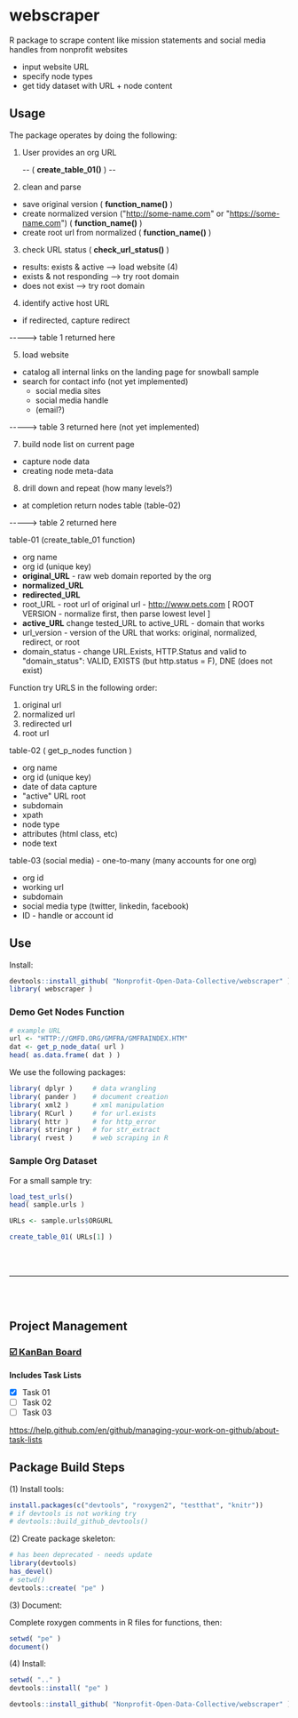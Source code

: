 # webscraper

R package to scrape content like mission statements and social media handles from nonprofit websites

* input website URL
* specify node types
* get tidy dataset with URL + node content 


## Usage

The package operates by doing the following:

1. User provides an org URL

   -- ( **create_table_01()** )  --

2. clean and parse  
  - save original version  ( **function_name()** )
  - create normalized version ("http://some-name.com" or "https://some-name.com")   ( **function_name()** )
  - create root url from normalized  ( **function_name()** )
3. check URL status  ( **check_url_status()** )
  - results: exists & active  --> load website (4)
  - exists & not responding  --> try root domain
  - does not exist  --> try root domain
4. identify active host URL 
  - if redirected, capture redirect 

----->  table 1 returned here 



5. load website 
  - catalog all internal links on the landing page for snowball sample
  - search for contact info (not yet implemented)
    - social media sites
    - social media handle
    - (email?)

----->  table 3 returned here  (not yet implemented)

7. build node list on current page
  - capture node data
  - creating node meta-data
8. drill down and repeat (how many levels?)
  - at completion return nodes table (table-02)
  
----->  table 2 returned here 




table-01 (create_table_01 function)
  - org name
  - org id (unique key)
  - **original_URL** - raw web domain reported by the org
  - **normalized_URL** 
  - **redirected_URL**
  - root_URL - root url of original url - http://www.pets.com  [ ROOT VERSION - normalize first, then parse lowest level ]
  - **active_URL** change tested_URL to active_URL - domain that works  
  - url_version - version of the URL that works: original, normalized, redirect, or root 
  - domain_status - change URL.Exists, HTTP.Status and valid to "domain_status": VALID, EXISTS (but http.status = F), DNE (does not exist)

Function try URLS in the following order:
1. original url
2. normalized url 
3. redirected url 
4. root url 



table-02  ( get_p_nodes function )
  - org name
  - org id (unique key)
  - date of data capture
  - "active" URL root
  - subdomain 
  - xpath
  - node type
  - attributes (html class, etc)
  - node text

table-03 (social media) - one-to-many (many accounts for one org)
  - org id
  - working url
  - subdomain 
  - social media type (twitter, linkedin, facebook)
  - ID - handle or account id
  
  




## Use

Install: 

```r
devtools::install_github( "Nonprofit-Open-Data-Collective/webscraper" )
library( webscraper )
```


### Demo Get Nodes Function

```r
# example URL
url <- "HTTP://GMFD.ORG/GMFRA/GMFRAINDEX.HTM"
dat <- get_p_node_data( url )
head( as.data.frame( dat ) )
```


We use the following packages: 

```r
library( dplyr )     # data wrangling 
library( pander )    # document creation 
library( xml2 )      # xml manipulation 
library( RCurl )     # for url.exists
library( httr )      # for http_error
library( stringr )   # for str_extract
library( rvest )     # web scraping in R 
```




### Sample Org Dataset

For a small sample try: 

```r
load_test_urls()
head( sample.urls )

URLs <- sample.urls$ORGURL

create_table_01( URLs[1] )

```


<br>
<br>

----

<br>
<br>


## Project Management 

### [:ballot_box_with_check: KanBan Board](https://github.com/Nonprofit-Open-Data-Collective/webscraper/projects/1) 

**Includes Task Lists**

- [x] Task 01
- [ ] Task 02
- [ ] Task 03

https://help.github.com/en/github/managing-your-work-on-github/about-task-lists



## Package Build Steps



(1) Install tools:

```r
install.packages(c("devtools", "roxygen2", "testthat", "knitr"))
# if devtools is not working try
# devtools::build_github_devtools() 
```

(2) Create package skeleton:

```r
# has been deprecated - needs update
library(devtools)
has_devel()
# setwd()
devtools::create( "pe" )
```

(3) Document: 

Complete roxygen comments in R files for functions, then:

```r
setwd( "pe" )
document()
```

(4) Install:

```r
setwd( ".." )
devtools::install( "pe" )
```

```r
devtools::install_github( "Nonprofit-Open-Data-Collective/webscraper" )
```
